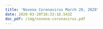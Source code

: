 ```yaml
---
title: 'Novena Coronavirus March 20, 2020'
date: 2020-03-20T18:33:16.543Z
doc_pdf: /img/novena-coronavirus.pdf
---
```


